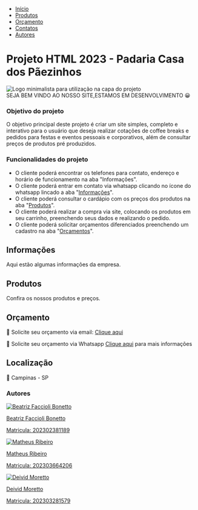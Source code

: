 <!DOCTYPE html>
<html lang="pt-BR">

<head>
    <meta charset="UTF-8">
    <meta name="viewport" content="width=device-width, initial-scale=1.0">
    <style>
        
ul.menu-bar {
            list-style-type: none;
            margin: 0;
            padding: 0;
            background-color: #ffffff;
            overflow: hidden;
            display: flex;
            justify-content: center;
            align-items: center;
        }

ul.menu-bar li a {
            display: block;
            color: rgb(0, 0, 0);
            text-align: center;
            padding: 14px 16px;
            text-decoration: none;
        }

ul.menu-bar li a:hover {
            background-color: #555;
        }

ul {
            text-align: left;
        }

h2, p {
            text-align: left;
        }

h3 {
            text-align: center;
        }

.emoji {
            font-size: 13px;
        }

.container {
            text-align: center;
            margin-top: 20px;
        }

author{
            display: inline-block;
            text-align: center;
            margin: 10px;
            padding: 10px;
            border: 1px solid #ccc;
            border-radius: 5px;
        }

.profile-image {
            border-radius: 50%;
            width: 150px;
            height: 150px;
            object-fit: cover;
        }

.author-info {
            margin-top: 10px;
            /* Espaçamento entre a imagem e o nome */
        }
    </style>
    <link rel="stylesheet" href="https://stackpath.bootstrapcdn.com/bootstrap/4.5.2/css/bootstrap.min.css">
    <title>Projeto HTML 2023 - Padaria Casa dos Pãezinhos</title>
</head>

<body>
    <!-- Barra de menus -->
    <ul class="menu-bar">
        <li><a href="#home">Início</a></li>
        <li><a href="#produtos">Produtos</a></li>
        <li><a href="#orcamento">Orçamento</a></li>
        <li><a href="#contatos">Contatos</a></li>
        <li><a href="#autores">Autores</a></li>
    </ul>

<div class="container my-5">
        <h1 class="text-center">Projeto HTML 2023 - Padaria Casa dos Pãezinhos</h1>

 <div class="text-center">
            <img src="https://github.com/BeatrizBonetto/projeto_html_2023/assets/142846833/488b30b8-a932-48eb-aca4-28f4c3255958"
                alt="Logo minimalista para utilização na capa do projeto" class="img-fluid">
        </div>

<div class="text-center mt-10">
            <span class="badge badge-secondary">SEJA BEM VINDO AO NOSSO SITE,</span><span
                class="badge badge-success">ESTAMOS EM DESENVOLVIMENTO
                <span class="emoji" class="badge badge-success">😀</spa>
                </span>
        </div>

<h3 class="mt-4">Objetivo do projeto</h3>
        <p>
            O objetivo principal deste projeto é criar um site simples, completo e interativo para o usuário que
            deseja realizar cotações de coffee breaks e pedidos para festas e eventos pessoais e corporativos, além
            de consultar preços de produtos pré produzidos.
        </p>

<h3 class="mt-4">Funcionalidades do projeto</h3>
        <ul>
            <li>
                O cliente poderá encontrar os telefones para contato, endereço e horário de funcionamento na aba
                "Informações".
            </li>
            <li>
                O cliente poderá entrar em contato via whatsapp clicando no ícone do whatsapp lincado a aba "<a
                    href="#informacoes">Informações</a>".
            </li>
            <li>
                O cliente poderá consultar o cardápio com os preços dos produtos na aba "<a
                    href="#produtos">Produtos</a>".
            </li>
            <li>
                O cliente poderá realizar a compra via site, colocando os produtos em seu carrinho, preenchendo seus
                dados e realizando o pedido.
            </li>
            <li>
                O cliente poderá solicitar orçamentos diferenciados preenchendo um cadastro na aba "<a
                    href="#orcamento">Orçamentos</a>".
            </li>
        </ul>

 <h2 id="informacoes">Informações</h2>
        <p>Aqui estão algumas informações da empresa.</p>

<h2 id="produtos">Produtos</h2>
        <p>Confira os nossos produtos e preços.</p>

<h2 id="orcamento">Orçamento</h2>
        <p>📧 Solicite seu orçamento via email: <a href="mailto:digiteoucrieumemail@gmail.com">Clique
                aqui</a></p>
        <p>📱 Solicite seu orçamento via Whatsapp <a href="https://wa.me/55191234567890">Clique aqui</a> para
            mais informações</p>

<h2 id="localizacao">Localização</h2>
        <p>📍 Campinas - SP</p>
    </div>

<div class="container">
        <h3 class="mt-4">Autores</h3>
        <div class="row justify-content-center">
            <div class="author">
                <a href="https://github.com/BeatrizBonetto">
                    <img src="https://avatars.githubusercontent.com/u/142846833?s=400&u=74bf2d3521a969a16d6573336e27d3830c63d048&v=4"
                        alt="Beatriz Faccioli Bonetto" class="profile-image">
                    <div class="author-info">
                        <p>Beatriz Faccioli Bonetto</p>
                        <p>Matricula: 202302381189</p>
                    </div>
                </a>
            </div>
            <div class="author">
                <a href="https://github.com/MatheusRibeiro">
                    <img src="https://github.com/MatheusRibeir0/MatheusRibeir0/blob/main/foto.jpeg?raw=true"
                        alt="Matheus Ribeiro" class="profile-image">
                    <div class="author-info">
                        <p>Matheus Ribeiro</p>
                        <p>Matricula: 202303664206</p>
                    </div>
                </a>
            </div>
            <div class="author">
                <a href="https://github.com/deividmoretto">
                    <img src="https://avatars.githubusercontent.com/u/75542165?s=400&u=1550acedc789159f7b09c6123d0bf0b6c36bf407&v=4"
                        alt="Deivid Moretto" class="profile-image">
                    <div class="author-info">
                        <p>Deivid Moretto</p>
                        <p>Matricula: 202303281579</p>
                    </div>
                </a>
            </div>
        </div>
    </div>
</body>

</html>
